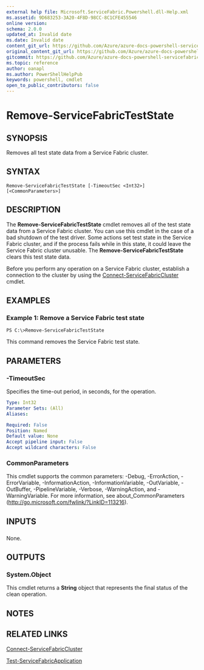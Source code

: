 ```yaml
---
external help file: Microsoft.ServiceFabric.Powershell.dll-Help.xml
ms.assetid: 9D683253-3A20-4F8D-98CC-8C1CFE455546
online version:
schema: 2.0.0
updated_at: Invalid date
ms.date: Invalid date
content_git_url: https://github.com/Azure/azure-docs-powershell-servicefabric/blob/master/service-fabric-cmdlets/ServiceFabric/vlatest/Remove-ServiceFabricTestState.md
original_content_git_url: https://github.com/Azure/azure-docs-powershell-servicefabric/blob/master/service-fabric-cmdlets/ServiceFabric/vlatest/Remove-ServiceFabricTestState.md
gitcommit: https://github.com/Azure/azure-docs-powershell-servicefabric/blob/
ms.topic: reference
author: oanapl
ms.author: PowerShellHelpPub
keywords: powershell, cmdlet
open_to_public_contributors: false
---
```


# Remove-ServiceFabricTestState

## SYNOPSIS
Removes all test state data from a Service Fabric cluster.

## SYNTAX

```
Remove-ServiceFabricTestState [-TimeoutSec <Int32>] [<CommonParameters>]
```

## DESCRIPTION
The **Remove-ServiceFabricTestState** cmdlet removes all of the test state data from a Service Fabric cluster.
You can use this cmdlet in the case of a bad shutdown of the test driver.
Some actions set test state in the Service Fabric cluster, and if the process fails while in this state, it could leave the Service Fabric cluster unusable.
The **Remove-ServiceFabricTestState** clears this test state data.

Before you perform any operation on a Service Fabric cluster, establish a connection to the cluster by using the [Connect-ServiceFabricCluster](./Connect-ServiceFabricCluster.md) cmdlet.

## EXAMPLES

### Example 1: Remove a Service Fabric test state
```
PS C:\>Remove-ServiceFabricTestState
```

This command removes the Service Fabric test state.

## PARAMETERS

### -TimeoutSec
Specifies the time-out period, in seconds, for the operation.

```yaml
Type: Int32
Parameter Sets: (All)
Aliases: 

Required: False
Position: Named
Default value: None
Accept pipeline input: False
Accept wildcard characters: False
```

### CommonParameters
This cmdlet supports the common parameters: -Debug, -ErrorAction, -ErrorVariable, -InformationAction, -InformationVariable, -OutVariable, -OutBuffer, -PipelineVariable, -Verbose, -WarningAction, and -WarningVariable. For more information, see about_CommonParameters (http://go.microsoft.com/fwlink/?LinkID=113216).

## INPUTS

###  
None.

## OUTPUTS

### System.Object
This cmdlet returns a **String** object that represents the final status of the clean operation.

## NOTES

## RELATED LINKS

[Connect-ServiceFabricCluster](./Connect-ServiceFabricCluster.md)

[Test-ServiceFabricApplication](./Test-ServiceFabricApplication.md)
